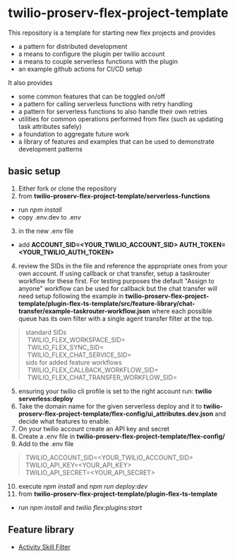 # twilio-proserv-flex-project-template

This repository is a template for starting new flex projects and provides

- a pattern for distributed development
- a means to configure the plugin per twilio account
- a means to couple serverless functions with the plugin
- an example github actions for CI/CD setup

It also provides
- some common features that can be toggled on/off
- a pattern for calling serverless functions with retry handling
- a pattern for serverless functions to also handle their own retries
- utilities for common operations performed from flex (such as updating task attributes safely)
- a foundation to aggregate future work
- a library of features and examples that can be used to demonstrate development patterns


## basic setup

1. Either fork or clone the repository
2. from **twilio-proserv-flex-project-template/serverless-functions**
  - run *npm install* 
  - copy .env.dev to .env
3. in the new .env file 
  - add **ACCOUNT_SID=<YOUR_TWILIO_ACCOUNT_SID> AUTH_TOKEN=<YOUR_TWILIO_AUTH_TOKEN>**
4. review the SIDs in the file and reference the appropriate ones from your own account.  If using callback or chat transfer, setup a taskrouter workflow for these first. For testing purposes the default "Assign to anyone" workflow can be used for callback but the chat transfer will need setup following the example in **twilio-proserv-flex-project-template/plugin-flex-ts-template/src/feature-library/chat-transfer/example-taskrouter-workflow.json** where each possible queue has its own filter with a single agent transfer filter at the top.
  > standard SIDs <br>
  > &nbsp;TWILIO_FLEX_WORKSPACE_SID=<br>
  > &nbsp;TWILIO_FLEX_SYNC_SID= <br>
  > &nbsp;TWILIO_FLEX_CHAT_SERVICE_SID= <br>
  > sids for added feature workflows <br>
  > &nbsp;TWILIO_FLEX_CALLBACK_WORKFLOW_SID= <br>
  > &nbsp;TWILIO_FLEX_CHAT_TRANSFER_WORKFLOW_SID= <br>
5. ensuring your twilio cli profile is set to the right account run: **twilio serverless:deploy**
6. Take the domain name for the given serverless deploy and it to **twilio-proserv-flex-project-template/flex-config/ui_attributes.dev.json** and decide what features to enable.
7. On your twilio account create an API key and secret
8. Create a .env file in **twilio-proserv-flex-project-template/flex-config/**
9. Add to the .env file
> TWILIO_ACCOUNT_SID=<YOUR_TWILIO_ACCOUNT_SID>  <br>
> TWILIO_API_KEY=<YOUR_API_KEY> <br>
> TWILIO_API_SECRET=<YOUR_API_SECRET> <br>
10. execute *npm install* and *npm run deploy:dev*
11. from **twilio-proserv-flex-project-template/plugin-flex-ts-template**
  - run *npm install* and *twilio flex:plugins:start*


## Feature library

- [Activity Skill Filter](blob/main/plugin-flex-ts-template/src/feature-library/activity-skill-filter/README.md)